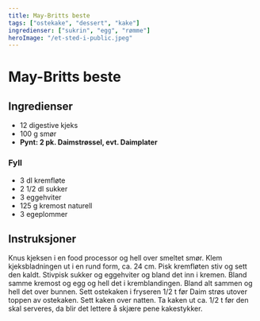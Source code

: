 ```yaml
---
title: May-Britts beste
tags: ["ostekake", "dessert", "kake"]
ingredienser: ["sukrin", "egg", "rømme"]
heroImage: "/et-sted-i-public.jpeg"
---
```


# May-Britts beste

## Ingredienser

- 12 digestive kjeks
- 100 g smør
- **Pynt: 2 pk. Daimstrøssel, evt. Daimplater**

### Fyll

- 3 dl kremfløte
- 2 1/2 dl sukker
- 3 eggehviter
- 125 g kremost naturell
- 3 egeplommer

## Instruksjoner

Knus kjeksen i en food processor og hell over smeltet smør. Klem kjeksbladningen ut i en rund form, ca. 24 cm. Pisk kremfløten stiv og sett den kaldt. Stivpisk sukker og eggehviter og bland det inn i kremen. Bland samme kremost og egg og hell det i kremblandingen. Bland alt sammen og hell det over bunnen. Sett ostekaken i fryseren 1/2 t før Daim strøs utover toppen av ostekaken. Sett kaken over natten. Ta kaken ut ca. 1/2 t før den skal serveres, da blir det lettere å skjære pene kakestykker.
